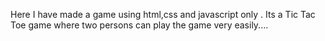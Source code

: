 Here I have made a game using html,css and javascript only . Its a Tic Tac Toe game where two persons can play the game very easily....
